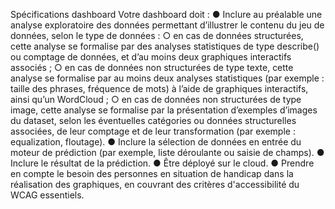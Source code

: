 Spécifications dashboard
Votre dashboard doit :
●
Inclure au préalable une analyse exploratoire des données permettant d’illustrer
le contenu du jeu de données, selon le type de données :
○
en cas de données structurées, cette analyse se formalise par des
analyses statistiques de type describe() ou comptage de données, et
d’au moins deux graphiques interactifs associés ;
○
en cas de données non structurées de type texte, cette analyse se
formalise par au moins deux analyses statistiques (par exemple : taille
des phrases, fréquence de mots) à l’aide de graphiques interactifs, ainsi
qu’un WordCloud ;
○
en cas de données non structurées de type image, cette analyse se
formalise par la présentation d’exemples d’images du dataset, selon les
éventuelles catégories ou données structurelles associées, de leur
comptage et de leur transformation (par exemple : equalization,
floutage).
●
Inclure la sélection de données en entrée du moteur de prédiction (par exemple,
liste déroulante ou saisie de champs).
●
Inclure le résultat de la prédiction.
●
Être déployé sur le cloud.
●
Prendre en compte le besoin des personnes en situation de handicap dans la
réalisation des graphiques, en couvrant des critères d'accessibilité du WCAG
essentiels.
